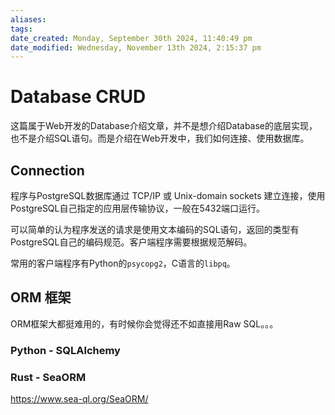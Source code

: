 ```yaml
---
aliases: 
tags: 
date_created: Monday, September 30th 2024, 11:40:49 pm
date_modified: Wednesday, November 13th 2024, 2:15:37 pm
---
```


# Database CRUD

这篇属于Web开发的Database介绍文章，并不是想介绍Database的底层实现，也不是介绍SQL语句。而是介绍在Web开发中，我们如何连接、使用数据库。

## Connection

程序与PostgreSQL数据库通过 TCP/IP 或 Unix-domain sockets 建立连接，使用PostgreSQL自己指定的应用层传输协议，一般在5432端口运行。

可以简单的认为程序发送的请求是使用文本编码的SQL语句，返回的类型有PostgreSQL自己的编码规范。客户端程序需要根据规范解码。

常用的客户端程序有Python的`psycopg2`，C语言的`libpq`。

## ORM 框架

ORM框架大都挺难用的，有时候你会觉得还不如直接用Raw SQL。。。

### Python - SQLAlchemy

### Rust - SeaORM

<https://www.sea-ql.org/SeaORM/>
